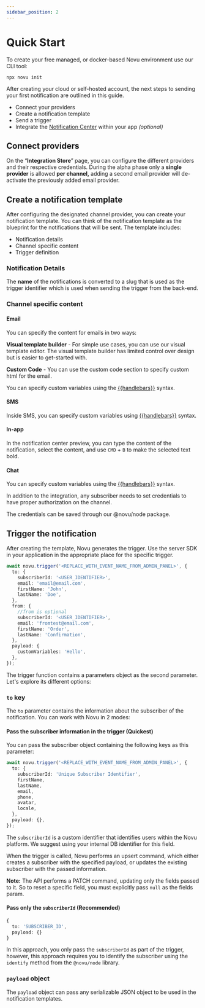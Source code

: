 ```yaml
---
sidebar_position: 2
---
```


# Quick Start

To create your free managed, or docker-based Novu environment use our CLI tool:

```shell
npx novu init
```

After creating your cloud or self-hosted account, the next steps to sending your first notification are outlined in this guide.

- Connect your providers
- Create a notification template
- Send a trigger
- Integrate the [Notification Center](../notification-center/getting-started.md) within your app _(optional)_

## Connect providers

On the “**Integration Store**” page, you can configure the different providers and their respective credentials. During the alpha phase only a **single provider** is allowed **per channel,** adding a second email provider will de-activate the previously added email provider.

## Create a notification template

After configuring the designated channel provider, you can create your notification template. You can think of the notification template as the blueprint for the notifications that will be sent. The template includes:

- Notification details
- Channel specific content
- Trigger definition

### Notification Details

The **name** of the notifications is converted to a slug that is used as the trigger identifier which is used when sending the trigger from the back-end.

### Channel specific content

#### Email

You can specify the content for emails in two ways:

**Visual template builder** - For simple use cases, you can use our visual template editor. The visual template builder has limited control over design but is easier to get-started with.

**Custom Code** - You can use the custom code section to specify custom html for the email.

You can specify custom variables using the [{{handlebars}}](https://handlebarsjs.com/guide/) syntax.

#### SMS

Inside SMS, you can specify custom variables using [{{handlebars}}](https://handlebarsjs.com/guide/) syntax.

#### In-app

In the notification center preview, you can type the content of the notification, select the content, and use `CMD` + `B` to make the selected text bold.

#### Chat

You can specify custom variables using the [{{handlebars}}](https://handlebarsjs.com/guide/) syntax.

In addition to the integration, any subscriber needs to set credentials to have proper authorization on the channel.

The credentials can be saved through our @novu/node package.

## Trigger the notification

After creating the template, Novu generates the trigger. Use the server SDK in your application in the appropriate place for the specific trigger.

```typescript
await novu.trigger('<REPLACE_WITH_EVENT_NAME_FROM_ADMIN_PANEL>', {
  to: {
    subscriberId: '<USER_IDENTIFIER>',
    email: 'email@email.com',
    firstName: 'John',
    lastName: 'Doe',
  },
  from: {
    //from is optional
    subscriberId: '<USER_IDENTIFIER>',
    email: 'fromtest@email.com',
    firstName: 'Order',
    lastName: 'Confirmation',
  },
  payload: {
    customVariables: 'Hello',
  },
});
```

The trigger function contains a parameters object as the second parameter. Let's explore its different options:

### `to` key

The `to` parameter contains the information about the subscriber of the notification. You can work with Novu in 2 modes:

#### Pass the subscriber information in the trigger (Quickest)

You can pass the subscriber object containing the following keys as this parameter:

```typescript
await novu.trigger('<REPLACE_WITH_EVENT_NAME_FROM_ADMIN_PANEL>', {
  to: {
    subscriberId: 'Unique Subscriber Identifier',
    firstName,
    lastName,
    email,
    phone,
    avatar,
    locale,
  },
  payload: {},
});
```

The `subscriberId` is a custom identifier that identifies users within the Novu platform. We suggest using your internal DB identifier for this field.

When the trigger is called, Novu performs an upsert command, which either creates a subscriber with the specified payload, or updates the existing subscriber with the passed information.

**Note:** The API performs a PATCH command, updating only the fields passed to it. So to reset a specific field, you must explicitly pass `null` as the fields param.

#### Pass only the `subscriberId` (Recommended)

```typescript
{
  to: 'SUBSCRIBER_ID',
  payload: {}
}
```

In this approach, you only pass the `subscriberId` as part of the trigger, however, this approach requires you to identify the subscriber using the `identify` method from the `@novu/node` library.

### `payload` object

The `payload` object can pass any serializable JSON object to be used in the notification templates.
